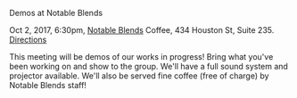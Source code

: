 Demos at Notable Blends

Oct 2, 2017, 6:30pm, [Notable Blends](http://noteableblends.com/) Coffee, 434 Houston St, Suite 235. [Directions](http://noteableblends.com/streetmap.html)

This meeting will be demos of our works in progress!  Bring what you've been working on and show to the group.
We'll have a full sound system and projector available. 
We'll also be served fine coffee (free of charge) by Notable Blends staff!
